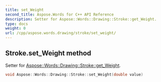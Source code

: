 ```yaml
---
title: set_Weight
second_title: Aspose.Words for C++ API Reference
description: Setter for Aspose::Words::Drawing::Stroke::get_Weight. 
type: docs
weight: 0
url: /cpp/aspose.words.drawing/stroke/set_weight/
---
```

## Stroke.set_Weight method


Setter for [Aspose::Words::Drawing::Stroke::get_Weight](./get_weight/).

```cpp
void Aspose::Words::Drawing::Stroke::set_Weight(double value)
```

